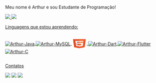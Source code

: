 Meu nome é Arthur e sou Estudante de Programação!

<div align="">
  <a href="https://github.com/rapach01">
  <img height="150em" src="https://github-readme-stats.vercel.app/api?username=rapach01&show_icons=true&theme=tokyonight&include_all_commits=true&count_private=true"/>
  <img height="150em" src="https://github-readme-stats.vercel.app/api/top-langs/?username=rapach01&layout=compact&langs_count=7&theme=tokyonight"/>
</div>
  
  Linguagens que estou aprendendo: 
<div style="display: inline_block"><br>
  <img align="center" alt="Arthur-Java" height="50" width="48" src="https://cdn.jsdelivr.net/gh/devicons/devicon/icons/java/java-original-wordmark.svg">
  <img align="center" alt="Arthur-MySQL" height="50" width="48" src="https://cdn.jsdelivr.net/gh/devicons/devicon/icons/mysql/mysql-plain-wordmark.svg">
  <img align="center" alt="Arthur-HTML" height="30" width="48" src="https://raw.githubusercontent.com/devicons/devicon/master/icons/html5/html5-original.svg">
  <img align="center" alt="Arthur-Dart" height="40" width="48" src="https://cdn.jsdelivr.net/gh/devicons/devicon/icons/dart/dart-plain-wordmark.svg">
  <img align="center" alt="Arthur-Flutter" height="30" width="48" src="https://cdn.jsdelivr.net/gh/devicons/devicon/icons/flutter/flutter-original.svg">
  <img align="center" alt="Arthur-C" height="30" width="48" src="https://cdn.jsdelivr.net/gh/devicons/devicon/icons/c/c-original.svg">
</div>

  ##
  Contatos
<div> 
  <a href="https://instagram.com/_rapach" target="_blank"><img src="https://img.shields.io/badge/-Instagram-%23E4405F?style=for-the-badge&logo=instagram&logoColor=white" target="_blank"></a>
  <a href = "mailto:arthurrapach06@gmail.com"><img src="https://img.shields.io/badge/Gmail-D14836?style=for-the-badge&logo=gmail&logoColor=white" target="_blank"></a>
  <a href="https://www.linkedin.com/in/arthur-de-lima-rapach-08461b203/" target="_blank"><img src="https://img.shields.io/badge/-LinkedIn-%230077B5?style=for-the-badge&logo=linkedin&logoColor=white" target="_blank"></a> 
